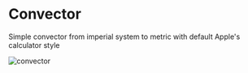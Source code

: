 # Convector
Simplе convector from imperial system to metric with default Apple's calculator style

![convector](https://user-images.githubusercontent.com/8937802/29855749-3c68ca76-8d1c-11e7-86a2-374423995876.PNG)
